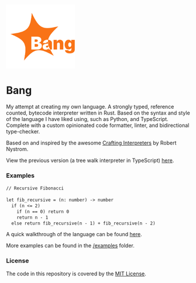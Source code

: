 <img src="./logo.svg" height="175px">

# Bang

My attempt at creating my own language. A strongly typed, reference counted, bytecode interpreter written in Rust. Based on the syntax and style of the language I have liked using, such as Python, and TypeScript. Complete with a custom opinionated code formatter, linter, and bidirectional type-checker.

Based on and inspired by the awesome [Crafting Interpreters](https://craftinginterpreters.com/) by Robert Nystrom.

View the previous version (a tree walk interpreter in TypeScript) [here](https://github.com/brownben/bang/releases/tag/JS).

### Examples

```bang
// Recursive Fibonacci

let fib_recursive = (n: number) -> number
  if (n <= 2)
    if (n == 0) return 0
    return n - 1
  else return fib_recursive(n - 1) + fib_recursive(n - 2)
```

A quick walkthrough of the language can be found [here](/examples/syntax.bang).

More examples can be found in the [/examples](./examples/) folder.

### License

The code in this repository is covered by the [MIT License](./LICENSE).
